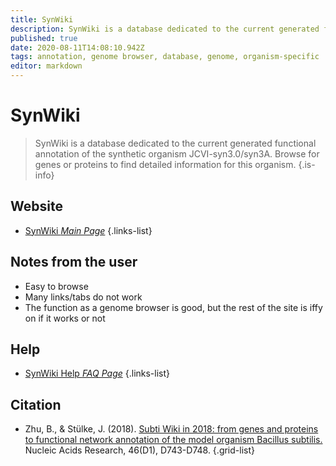 ```yaml
---
title: SynWiki
description: SynWiki is a database dedicated to the current generated functional annotation of the synthetic organism JCVI-syn3.0/syn3A.
published: true
date: 2020-08-11T14:08:10.942Z
tags: annotation, genome browser, database, genome, organism-specific
editor: markdown
---
```


# SynWiki

> SynWiki is a database dedicated to the current generated functional annotation of the synthetic organism JCVI-syn3.0/syn3A. Browse for genes or proteins to find detailed information for this organism.
{.is-info}

 

## Website 

- [SynWiki *Main Page*](http://synwiki.uni-goettingen.de/v1/index.php)
 {.links-list}


## Notes from the user
- Easy to browse
- Many links/tabs do not work 
- The function as a genome browser is good, but the rest of the site is iffy on if it works or not

## Help

- [SynWiki Help *FAQ Page*](http://synwiki.uni-goettingen.de/v1/FAQ)
{.links-list}


## Citation 

- Zhu, B., & Stülke, J. (2018). [Subti Wiki in 2018: from genes and proteins to functional network annotation of the model organism Bacillus subtilis.](https://academic.oup.com/nar/article/46/D1/D743/4372578) Nucleic Acids Research, 46(D1), D743-D748.
{.grid-list}